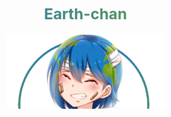 <svg fill="none" viewBox="0 0 800 400" width="800" height="400" xmlns="http://www.w3.org/2000/svg">
	<foreignObject width="100%" height="100%">
    <h1 style="font-weight:bold; font-size:48px; background: linear-gradient(91.05deg, #1D7BC5 -10.71%, #779F25 117.06%);-webkit-background-clip: text;
    -webkit-text-fill-color: transparent;
    " align="center">Earth-chan</h1>
    <p align="center"><img align="center" src="./docs/earth-chan.png"></p>
    <h1 style="font-weight:bold; background: linear-gradient(91.05deg, #1D7BC5 -10.71%, #779F25 117.06%);-webkit-background-clip: text;
    -webkit-text-fill-color: transparent; margin:4px; margin-top:40px;" align="center" >Feature</h1>
    <div style="display: flex; flex-direction: row; justify-content: space-around; align-items: center; width: 100%;">
        <div style="margin:4px;">
            <h3 align="center">View Event</h3>
            <img style="width: 100%;" src="./docs/ss.png">
        </div>
        <div style="margin:4px;">
            <h3 align="center">Near You</h3>
            <img style="width: 100%;" src="./docs/ss_1.png">
        </div>
        <div style="margin:4px;">
        <h3 align="center">Insert Event</h3>
        <img style="width: 100%;" src="./docs/ss_2.png">
        </div>
    </div>
    <h1 style="font-weight:bold; background: linear-gradient(91.05deg, #1D7BC5 -10.71%, #779F25 117.06%);-webkit-background-clip: text;
    -webkit-text-fill-color: transparent; margin:10px; margin-top:40px;" align="center">TechStack</h1>
    <div style="display: flex; flex-direction: row; justify-content: space-around; align-items: center; width: 100%; gap:10px;">
        <div> 
            <img style="width: 100%;" src="https://upload.wikimedia.org/wikipedia/commons/1/17/Google-flutter-logo.png">
        </div>
        <div> 
            <img style="width: 100%;" src="https://upload.wikimedia.org/wikipedia/commons/thumb/3/3c/Flask_logo.svg/1280px-Flask_logo.svg.png">
        </div>
        <div> 
            <img style="width: 100%;" src="https://assets.stickpng.com/images/584815fdcef1014c0b5e497a.png">
        </div>
    </div>
    <h1 style="font-weight:bold; background: linear-gradient(91.05deg, #1D7BC5 -10.71%, #779F25 117.06%);-webkit-background-clip: text;
    -webkit-text-fill-color: transparent; margin:10px; margin-top:40px;" align="center">Credits</h1>
    <div style="display: flex; flex-direction: row; justify-content: space-around; align-items: center; width: 100%; gap:10px;">
        <div> 
            <h2 style="font-weight:bold; background: linear-gradient(91.05deg, #1D7BC5 -10.71%, #779F25 117.06%);-webkit-background-clip: text;
    -webkit-text-fill-color: transparent;" align="center" >Albertus Ivan</h2>
        </div>
        <div> 
            <h2 style="font-weight:bold; background: linear-gradient(91.05deg, #1D7BC5 -10.71%, #779F25 117.06%);-webkit-background-clip: text;
    -webkit-text-fill-color: transparent;" align="center" >Jeremi Herodian</h2>
        </div>
        <div> 
            <h2 style="font-weight:bold; background: linear-gradient(91.05deg, #1D7BC5 -10.71%, #779F25 117.06%);-webkit-background-clip: text;
    -webkit-text-fill-color: transparent;" align="center" >Sudimahendra</h2>
        </div>
    </div>
	</foreignObject>
</svg>